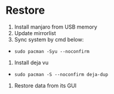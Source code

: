 # Restore

1. Install manjaro from USB memory
1. Update mirrorlist
1. Sync system by cmd below:
  - `sudo pacman -Syu --noconfirm`
1. Install deja vu
  - `sudo pacman -S --noconfirm deja-dup`
1. Restore data from its GUI
